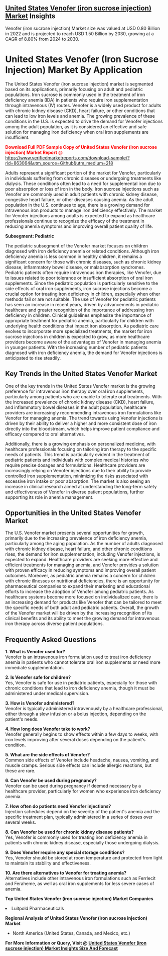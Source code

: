 <h2><a href="https://www.verifiedmarketreports.com/download-sample/?rid=863064&amp;utm_source=Github&amp;utm_medium=218" target="_blank">United States Venofer (iron sucrose injection) Market</a> Insights</h2><p>Venofer (iron sucrose injection) Market size was valued at USD 0.80 Billion in 2022 and is projected to reach USD 1.50 Billion by 2030, growing at a CAGR of 8.80% from 2024 to 2030.</p><p><h1>United States Venofer (Iron Sucrose Injection) Market By Application</h1> <p>The United States Venofer (iron sucrose injection) market is segmented based on its applications, primarily focusing on adult and pediatric populations. Iron sucrose is commonly used in the treatment of iron deficiency anemia (IDA) in patients who require iron supplementation through intravenous (IV) routes. Venofer is a widely used product for adults with chronic kidney disease (CKD), heart failure, or other conditions that can lead to low iron levels and anemia. The growing prevalence of these conditions in the U.S. is expected to drive the demand for Venofer injections among the adult population, as it is considered an effective and safe solution for managing iron deficiency when oral iron supplements are insufficient. <p><span class=""><span style="color: #ff0000;"><strong>Download Full PDF Sample Copy of United States Venofer (iron sucrose injection) Market Report</strong> @ </span><a href="https://www.verifiedmarketreports.com/download-sample/?rid=863064&amp;utm_source=Github&amp;utm_medium=218" target="_blank">https://www.verifiedmarketreports.com/download-sample/?rid=863064&amp;utm_source=Github&amp;utm_medium=218</a></span></p> Adults represent a significant portion of the market for Venofer, particularly in individuals suffering from chronic diseases or undergoing treatments like dialysis. These conditions often lead to a need for supplemental iron due to poor absorption or loss of iron in the body. Iron sucrose injections such as Venofer are commonly used in adult patients with chronic kidney disease, congestive heart failure, or other diseases causing anemia. As the adult population in the U.S. continues to age, there is a growing demand for intravenous iron products to manage iron deficiency effectively. The market for Venofer injections among adults is expected to expand as healthcare professionals continue to recognize the efficacy of the treatment in reducing anemia symptoms and improving overall patient quality of life. <p><b>Subsegment: Pediatric</b></p> <p>The pediatric subsegment of the Venofer market focuses on children diagnosed with iron deficiency anemia or related conditions. Although iron deficiency anemia is less common in healthy children, it remains a significant concern for those with chronic diseases, such as chronic kidney disease, inflammatory bowel disease, or malabsorption syndromes. Pediatric patients often require intravenous iron therapies, like Venofer, due to issues related to poor tolerance or insufficient absorption of oral iron supplements. Since the pediatric population is particularly sensitive to the side effects of oral iron supplements, iron sucrose injections become a crucial option for treating iron deficiency in children, especially when other methods fail or are not suitable. The use of Venofer for pediatric patients has seen an increase in recent years, driven by advancements in pediatric healthcare and greater recognition of the importance of addressing iron deficiency in children. Clinical guidelines emphasize the importance of appropriate treatment for pediatric anemia, particularly for children with underlying health conditions that impact iron absorption. As pediatric care evolves to incorporate more specialized treatments, the market for iron sucrose injections in children is expected to grow, as more healthcare providers become aware of the advantages of Venofer in managing anemia in younger patients. With the increasing number of pediatric patients diagnosed with iron deficiency anemia, the demand for Venofer injections is anticipated to rise steadily. <h2>Key Trends in the United States Venofer Market</h2> <p>One of the key trends in the United States Venofer market is the growing preference for intravenous iron therapy over oral iron supplements, particularly among patients who are unable to tolerate oral treatments. With the increased prevalence of chronic kidney disease (CKD), heart failure, and inflammatory bowel diseases in the adult population, healthcare providers are increasingly recommending intravenous iron formulations like Venofer for managing anemia. The trend towards using Venofer injections is driven by their ability to deliver a higher and more consistent dose of iron directly into the bloodstream, which helps improve patient compliance and efficacy compared to oral alternatives.</p> <p>Additionally, there is a growing emphasis on personalized medicine, with healthcare professionals focusing on tailoring iron therapy to the specific needs of patients. This trend is particularly evident in the treatment of pediatric patients and individuals with complex medical histories who require precise dosages and formulations. Healthcare providers are increasingly relying on Venofer injections due to their ability to provide controlled iron supplementation, minimizing the risks associated with excessive iron intake or poor absorption. The market is also seeing an increase in clinical research aimed at understanding the long-term safety and effectiveness of Venofer in diverse patient populations, further supporting its role in anemia management.</p> <h2>Opportunities in the United States Venofer Market</h2> <p>The U.S. Venofer market presents several opportunities for growth, primarily due to the increasing prevalence of iron deficiency anemia, particularly among the aging population. As the number of adults diagnosed with chronic kidney disease, heart failure, and other chronic conditions rises, the demand for iron supplementation, including Venofer injections, is expected to expand. Healthcare providers are seeking more effective and efficient treatments for managing anemia, and Venofer provides a solution with proven efficacy in reducing symptoms and improving overall patient outcomes. Moreover, as pediatric anemia remains a concern for children with chronic illnesses or nutritional deficiencies, there is an opportunity for pharmaceutical companies to expand their marketing and educational efforts to increase the adoption of Venofer among pediatric patients. As healthcare systems become more focused on individualized care, there is an increasing demand for products like Venofer that can be tailored to meet the specific needs of both adult and pediatric patients. Overall, the growth of the Venofer market will be driven by the increasing recognition of its clinical benefits and its ability to meet the growing demand for intravenous iron therapy across diverse patient populations.</p> <h2>Frequently Asked Questions</h2> <p><b>1. What is Venofer used for?</b><br>Venofer is an intravenous iron formulation used to treat iron deficiency anemia in patients who cannot tolerate oral iron supplements or need more immediate supplementation.</p> <p><b>2. Is Venofer safe for children?</b><br>Yes, Venofer is safe for use in pediatric patients, especially for those with chronic conditions that lead to iron deficiency anemia, though it must be administered under medical supervision.</p> <p><b>3. How is Venofer administered?</b><br>Venofer is typically administered intravenously by a healthcare professional, either through a slow infusion or a bolus injection, depending on the patient's needs.</p> <p><b>4. How long does Venofer take to work?</b><br>Venofer generally begins to show effects within a few days to weeks, with iron levels improving after several doses depending on the patient's condition.</p> <p><b>5. What are the side effects of Venofer?</b><br>Common side effects of Venofer include headache, nausea, vomiting, and muscle cramps. Serious side effects can include allergic reactions, but these are rare.</p> <p><b>6. Can Venofer be used during pregnancy?</b><br>Venofer can be used during pregnancy if deemed necessary by a healthcare provider, particularly for women who experience iron deficiency anemia.</p> <p><b>7. How often do patients need Venofer injections?</b><br>Injection schedules depend on the severity of the patient's anemia and the specific treatment plan, typically administered in a series of doses over several weeks.</p> <p><b>8. Can Venofer be used for chronic kidney disease patients?</b><br>Yes, Venofer is commonly used for treating iron deficiency anemia in patients with chronic kidney disease, especially those undergoing dialysis.</p> <p><b>9. Does Venofer require any special storage conditions?</b><br>Yes, Venofer should be stored at room temperature and protected from light to maintain its stability and effectiveness.</p> <p><b>10. Are there alternatives to Venofer for treating anemia?</b><br>Alternatives include other intravenous iron formulations such as Ferrlecit and Feraheme, as well as oral iron supplements for less severe cases of anemia.</p> </p><p><strong>Top United States Venofer (iron sucrose injection) Market Companies</strong></p><div data-test-id=""><p><li>Luitpold Pharmaceuticals</li></p><div><strong>Regional Analysis of&nbsp;United States Venofer (iron sucrose injection) Market</strong></div><ul><li dir="ltr"><p dir="ltr">North America&nbsp;(United States, Canada, and Mexico, etc.)</p></li></ul><p><strong>For More Information or Query, Visit @&nbsp;</strong><strong><a href="https://www.verifiedmarketreports.com/product/venofer-iron-sucrose-injection-market/?utm_source=Github&amp;utm_medium=218" target="_blank">United States Venofer (iron sucrose injection) Market Insights Size And Forecast</a></strong></p></div>
